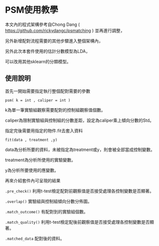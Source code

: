 PSM使用教學
============
本文內的程式架構參考自Chong Dang ( https://github.com/rickydangc/psmatching ) 並再進行調整，

另外新增配對流程需要的其他步驟進入整個架構內，

另外此次本套件使用的估計分數模型為LDA，

可以改用其他sklearn的分類模型。


使用說明
-----------

首先一開始需要指定執行整個配對需要的參數

`psm( k = int , caliper = int )`

k為單一筆實驗組觀察需要配對的控制組觀察值個數。

caliper為限制實驗組與控制組的分數差距，設定為caliper乘上傾向分數的Std。


指定完後需要用指定的物件.fit去套入資料

`fit(data , treatment ,y)`

data為分析所要的資料，未被指定為treatment或y，則會被全部當成控制變數。

treatment為分析所使用的實驗變數。

y為分析所要使用的應變數。


再來介紹套件內可呈現的結果

`.pre_check()`       利用t-test檢定配對前觀察值是否接受處理各控制變數是否顯著。

`.overlap()`         實驗組與控制組傾向分數分佈圖。

`.match_outcome()`   有配對到的實驗組個數。

`.match_quality()`   利用t-test檢定配後前觀察值是否接受處理各控制變數是否顯著。

`.matched_data`      配對後的資料。







